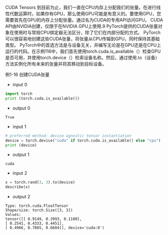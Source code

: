 CUDA Tensors
到目前为止，我们一直在CPU内存上分配我们的张量。在进行线性代数运算时，如果你有GPU，那么使用GPU可能是有意义的。要使用GPU，您需要首先在GPU的内存上分配张量。通过名为CUDA的专用API访问GPU。 CUDA API由NVIDIA创建，仅限于在NVIDIA GPU上使用.9 PyTorch提供的CUDA张量对象在使用时与常规CPU绑定器无法区分，除了它们在内部分配的方式。
PyTorch可以很容易地创建这些CUDA张量，将张量从CPU传输到GPU，同时保持其基础类型。 PyTorch中的首选方法是与设备无关，并编写无论是在GPU还是在CPU上运行的代码。在示例116中，我们首先使用torch.cuda.is_available（）检查GPU是否可用，并使用torch.device（）检索设备名称。然后，通过使用.to（设备）方法实例化所有未来的张量并将其移动到目标设备。

例1-16 创建CUDA张量

- input 0
```python
import torch
print (torch.cuda.is_available())
```

- output 0
```
True
```

- input 1
```python
# preferred method: device agnostic tensor instantiation
device = torch.device("cuda" if torch.cuda.is_available() else "cpu") 
print (device)
```

- output 1
```
cuda
```

- input 2
```python
x = torch.rand(3, 3).to(device) 
describe(x)
```

- output 2
```
Type: torch.cuda.FloatTensor 
Shape/size: torch.Size([3, 3]) 
Values:
tensor([[ 0.9149, 0.3993, 0.1100],
[ 0.2541, 0.4333, 0.4451],
[ 0.4966, 0.7865, 0.6604]], device='cuda:0')
```
